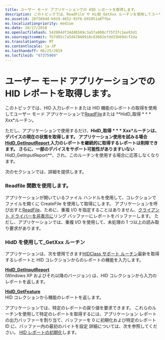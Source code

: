 ```yaml
---
title: ユーザー モード アプリケーションでの HID レポートを取得します。
description: このトピックでは、ReadFile や HidD_GetXxx ルーチンを使用してユーザー モード アプリケーションが、HID 入力レポートまたは HID 機能のレポートの取得について説明します。
ms.assetid: 28f560dd-b919-4652-93f6-691051a0ffbe
ms.localizationpriority: medium
ms.date: 10/17/2018
ms.openlocfilehash: 542084df34dd6569c3a5fa808cf75f3fc1ee93d1
ms.sourcegitcommit: fb7d95c7a5d47860918cd3602efdd33b69dcf2da
ms.translationtype: MT
ms.contentlocale: ja-JP
ms.lasthandoff: 06/25/2019
ms.locfileid: "67375909"
---
```

# <a name="obtaining-hid-reports-by-user-mode-applications"></a>ユーザー モード アプリケーションでの HID レポートを取得します。


このトピックでは、HID 入力レポートまたは HID 機能のレポートの取得を使用してユーザー モード アプリケーションで[ReadFile](https://docs.microsoft.com/windows/desktop/api/fileapi/nf-fileapi-readfile)または **HidD\_取得 * * * Xxx*ルーチン。

ただし、アプリケーションで使用するだけ、**HidD\_取得 * * * Xxx*ルーチンは、デバイスの現在の状態を取得します。 アプリケーション使用を試みる場合[ **HidD\_GetInputReport** ](https://docs.microsoft.com/windows-hardware/drivers/ddi/content/hidsdi/nf-hidsdi-hidd_getinputreport)入力のレポートを継続的に取得するレポートは削除できます。 さらに、一部のデバイスをサポート可能性がありますいない**HidD\_GetInputReport**、され、このルーチンを使用する場合に応答しなくなります。

次のセクションでは、詳細を提供します。

### <a name="using-readfile"></a>Readfile 関数を使用します。

アプリケーションが開いているファイル ハンドルを使用して、コレクションでファイルを開くに CreateFile を使用して取得にします。 アプリケーションを呼び出すと[ReadFile](https://docs.microsoft.com/windows/desktop/api/fileapi/nf-fileapi-readfile)、ために、重複 I/O を指定することはありません、[クライアント ドライバーを非表示に](hid-client-drivers.md)リング バッファーにレポートをバッファーします。 ただし、アプリケーションでは、重複 I/O を使用して、未処理の 1 つ以上の読み取り要求があります。

### <a href="" id="using-hid-getxx-routines"></a>HidD を使用して\_GetXxx ルーチン

アプリケーションは、次を使用できます[HIDClass サポート ルーチン](https://docs.microsoft.com/windows-hardware/drivers/ddi/content/index)最新を取得するレポートと HID コレクションからのレポートの機能を入力します。

<a href="" id="hidd-getinputreport"></a>[**HidD\_GetInputReport**](https://docs.microsoft.com/windows-hardware/drivers/ddi/content/hidsdi/nf-hidsdi-hidd_getinputreport)  
(Windows XP およびそれ以降のバージョン) は、HID コレクションから入力のレポートを返します。

<a href="" id="hidd-getfeature"></a>[**HidD\_GetFeature**](https://docs.microsoft.com/windows-hardware/drivers/ddi/content/hidsdi/nf-hidsdi-hidd_getfeature)  
HID コレクションから機能のレポートを返します。

アプリケーションでは、特定のレポートの戻り値を要求できます。 これらのルーチンを使用して特定のレポートを取得するには、アプリケーション レポートの出力バッファーを割り当て、バッファーを 0 に初期化および特定のレポート ID に、バッファー内の最初のバイトを設定 詳細については、次を参照してください。 [HID レポートの初期化](initializing-hid-reports.md)します。

 

 




